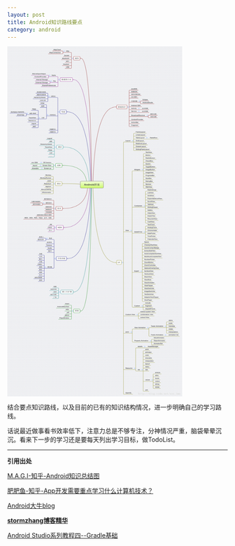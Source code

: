 ```yaml
---
layout: post
title: Android知识路线要点
category: android
---
```


<img src="/assets/img/20150421/Android学习知识要点.png" alt="Android学习知识要点" align="middle" width="400" height="800">

结合要点知识路线，以及目前的已有的知识结构情况，进一步明确自己的学习路线。

话说最近做事看书效率低下，注意力总是不够专注，分神情况严重，脑袋晕晕沉沉。看来下一步的学习还是要每天列出学习目标，做TodoList。



---

**引用出处**

[M.A.G.I-知乎-Android知识总结图](http://www.zhihu.com/question/28120715)

[肥肥鱼-知乎-App开发需要重点学习什么计算机技术？](http://www.zhihu.com/question/29529468/answer/45240063)

[Android大牛blog](http://www.zhihu.com/question/19775981)

[**stormzhang博客精华**](http://www.stormzhang.com/)

[Android Studio系列教程四--Gradle基础](http://stormzhang.com/devtools/2014/12/18/android-studio-tutorial4/)

